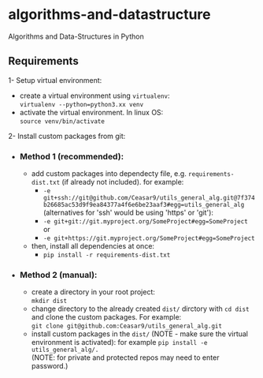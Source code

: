 # algorithms-and-datastructure
Algorithms and Data-Structures in Python


## Requirements

1- Setup virtual environment:
 - create a virtual environment using `virtualenv`: 
 <br>`virtualenv --python=python3.xx venv`
 - activate the virtual environment. In linux OS: 
 <br>`source venv/bin/activate`

2- Install custom packages from git:
 - ### Method 1 (recommended):
    - add custom packages into dependecty file, e.g. `requirements-dist.txt` (if already not included). for example:
        - `-e git+ssh://git@github.com/Ceasar9/utils_general_alg.git@7f374b26685ac53d9f9ea84377a4f6e6be23aaf3#egg=utils_general_alg` 
        <br>(alternatives for 'ssh' would be using 'https' or 'git'):
        - `-e git+git://git.myproject.org/SomeProject#egg=SomeProject` or
        - `-e git+https://git.myproject.org/SomeProject#egg=SomeProject`
    - then, install all dependencies at once:
        - `pip install -r requirements-dist.txt`
 - ### Method 2 (manual): 
    - create a directory in your root project: 
    <br>`mkdir dist`
    - change directory to the already created `dist/` dirctory with `cd dist` and clone the custom packages. For example: 
    <br>`git clone git@github.com:Ceasar9/utils_general_alg.git`
    - install custom packages in the `dist/` (NOTE - make sure the virtual environment is activated): for example `pip install -e utils_general_alg/.` 
    <br>(NOTE: for private and protected repos may need to enter password.)
